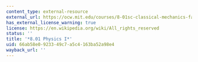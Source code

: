 ```yaml
---
content_type: external-resource
external_url: https://ocw.mit.edu/courses/8-01sc-classical-mechanics-fall-2016/
has_external_license_warning: true
license: https://en.wikipedia.org/wiki/All_rights_reserved
status: ''
title: '*8.01 Physics I*'
uid: 66ab58e0-9233-49c7-a5c4-163ba52a98e4
wayback_url: ''
---
```

